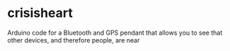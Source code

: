# crisisheart
Arduino code for a Bluetooth and GPS pendant that allows you to see that other devices, and therefore people, are near

